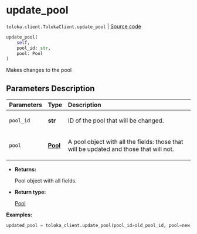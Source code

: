 # update_pool
`toloka.client.TolokaClient.update_pool` | [Source code](https://github.com/Toloka/toloka-kit/blob/v0.1.26/src/client/__init__.py#L40)

```python
update_pool(
    self,
    pool_id: str,
    pool: Pool
)
```

Makes changes to the pool

## Parameters Description

| Parameters | Type | Description |
| :----------| :----| :-----------|
`pool_id`|**str**|<p>ID of the pool that will be changed.</p>
`pool`|**[Pool](toloka.client.pool.Pool.md)**|<p>A pool object with all the fields: those that will be updated and those that will not.</p>

* **Returns:**

  Pool object with all fields.

* **Return type:**

  [Pool](toloka.client.pool.Pool.md)

**Examples:**

```python
updated_pool = toloka_client.update_pool(pool_id=old_pool_id, pool=new_pool_object)
```
